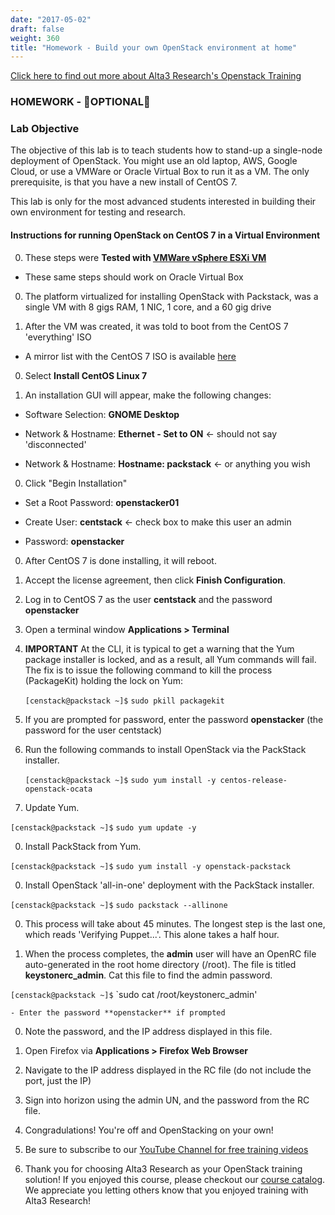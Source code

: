 ```yaml
---
date: "2017-05-02"
draft: false
weight: 360
title: "Homework - Build your own OpenStack environment at home"
---
```

[Click here to find out more about Alta3 Research's Openstack Training](https://alta3.com/courses/openstack)

### HOMEWORK - &#x1F680;OPTIONAL&#x1F680;

### Lab Objective
The objective of this lab is to teach students how to stand-up a single-node deployment of OpenStack. You might use an old laptop, AWS, Google Cloud, or use a VMWare or Oracle Virtual Box to run it as a VM. The only prerequisite, is that you have a new install of CentOS 7.

This lab is only for the most advanced students interested in building their own environment for testing and research.

#### Instructions for running OpenStack on CentOS 7 in a Virtual Environment

0. These steps were **Tested with [VMWare vSphere ESXi VM](https://www.vmware.com)**

  - These same steps should work on Oracle Virtual Box

0. The platform virtualized for installing OpenStack with Packstack, was a single VM with 8 gigs RAM, 1 NIC, 1 core, and a 60 gig drive

0. After the VM was created, it was told to boot from the CentOS 7 'everything' ISO

  - A mirror list with the CentOS 7 ISO is available [here](http://isoredirect.centos.org/centos/7/isos/x86_64/CentOS-7-x86_64-Everything-1611.iso)

0. Select **Install CentOS Linux 7**

0. An installation GUI will appear, make the following changes:

  - Software Selection: **GNOME Desktop**
  
  - Network & Hostname: **Ethernet - Set to ON** <- should not say 'disconnected'
  
  - Network & Hostname: **Hostname: packstack** <- or anything you wish

0. Click "Begin Installation"

  - Set a Root Password: **openstacker01**

  - Create User: **centstack** <- check box to make this user an admin
  
  - Password: **openstacker**
  
0. After CentOS 7 is done installing, it will reboot.

0. Accept the license agreement, then click **Finish Configuration**.

0. Log in to CentOS 7 as the user **centstack** and the password **openstacker**

0. Open a terminal window **Applications > Terminal**

0. **IMPORTANT** At the CLI, it is typical to get a warning that the Yum package installer is locked, and as a result, all Yum commands will fail. The fix is to issue the following command to kill the process (PackageKit) holding the lock on Yum:

    `[censtack@packstack ~]$` `sudo pkill packagekit`
  
0. If you are prompted for password, enter the password **openstacker** (the password for the user centstack)

0. Run the following commands to install OpenStack via the PackStack installer.

    `[censtack@packstack ~]$` `sudo yum install -y centos-release-openstack-ocata`
     
0. Update Yum.

  `[censtack@packstack ~]$` `sudo yum update -y`

0. Install PackStack from Yum.

  `[censtack@packstack ~]$` `sudo yum install -y openstack-packstack`

0. Install OpenStack 'all-in-one' deployment with the PackStack installer. 

  `[censtack@packstack ~]$` `sudo packstack --allinone`
   
0. This process will take about 45 minutes. The longest step is the last one, which reads 'Verifying Puppet...'. This alone takes a half hour.

0. When the process completes, the **admin** user will have an OpenRC file auto-generated in the root home directory (/root). The file is titled **keystonerc_admin**. Cat this file to find the admin password.

  `[censtack@packstack ~]$` `sudo cat /root/keystonerc_admin'
  
    - Enter the password **openstacker** if prompted
     
0. Note the password, and the IP address displayed in this file.

0. Open Firefox via **Applications > Firefox Web Browser**

0. Navigate to the IP address displayed in the RC file (do not include the port, just the IP)

0. Sign into horizon using the admin UN, and the password from the RC file.

0. Congradulations! You're off and OpenStacking on your own!

0. Be sure to subscribe to our [YouTube Channel for free training videos](http://alta3.com/alta3)

0. Thank you for choosing Alta3 Research as your OpenStack training solution! If you enjoyed this course, please checkout our [course catalog](http://alta3.com/courses). We appreciate you letting others know that you enjoyed training with Alta3 Research!
